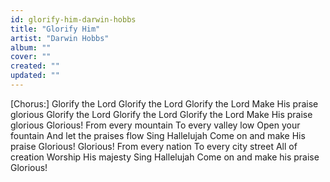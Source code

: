 ```yaml
---
id: glorify-him-darwin-hobbs
title: "Glorify Him"
artist: "Darwin Hobbs"
album: ""
cover: ""
created: ""
updated: ""
---
```


[Chorus:]
Glorify the Lord
Glorify the Lord
Glorify the Lord
Make His praise glorious
Glorify the Lord
Glorify the Lord
Glorify the Lord
Make His praise glorious
Glorious!
From every mountain
To every valley low
Open your fountain
And let the praises flow
Sing Hallelujah
Come on and make His praise
Glorious!
Glorious!
From every nation
To every city street
All of creation
Worship His majesty
Sing Hallelujah
Come on and make his praise
Glorious!
